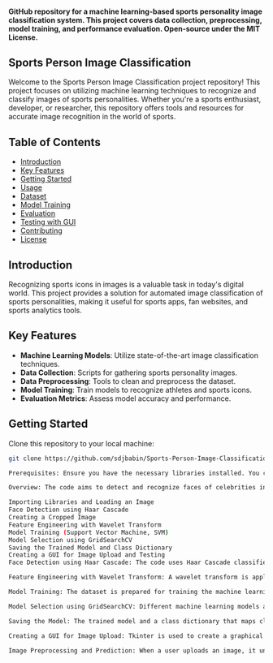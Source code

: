 

#### GitHub repository for a machine learning-based sports personality image classification system. This project covers data collection, preprocessing, model training, and performance evaluation. Open-source under the MIT License.

## Sports Person Image Classification

Welcome to the Sports Person Image Classification project repository! This project focuses on utilizing machine learning techniques to recognize and classify images of sports personalities. Whether you're a sports enthusiast, developer, or researcher, this repository offers tools and resources for accurate image recognition in the world of sports.

## Table of Contents
- [Introduction](#introduction)
- [Key Features](#key-features)
- [Getting Started](#getting-started)
- [Usage](#usage)
- [Dataset](#dataset)
- [Model Training](#model-training)
- [Evaluation](#evaluation)
- [Testing with GUI](#testing-with-gui)
- [Contributing](#contributing)
- [License](#license)

## Introduction

Recognizing sports icons in images is a valuable task in today's digital world. This project provides a solution for automated image classification of sports personalities, making it useful for sports apps, fan websites, and sports analytics tools.

## Key Features

- **Machine Learning Models**: Utilize state-of-the-art image classification techniques.
- **Data Collection**: Scripts for gathering sports personality images.
- **Data Preprocessing**: Tools to clean and preprocess the dataset.
- **Model Training**: Train models to recognize athletes and sports icons.
- **Evaluation Metrics**: Assess model accuracy and performance.

## Getting Started

Clone this repository to your local machine:

   ```bash
   git clone https://github.com/sdjbabin/Sports-Person-Image-Classification.git

Prerequisites: Ensure you have the necessary libraries installed. You can install them using pip.

Overview: The code aims to detect and recognize faces of celebrities in images. It follows these key steps:

Importing Libraries and Loading an Image
Face Detection using Haar Cascade
Creating a Cropped Image
Feature Engineering with Wavelet Transform
Model Training (Support Vector Machine, SVM)
Model Selection using GridSearchCV
Saving the Trained Model and Class Dictionary
Creating a GUI for Image Upload and Testing
Face Detection using Haar Cascade: The code uses Haar Cascade classifiers to detect faces and eyes in the image. It makes use of OpenCV for this purpose.

Feature Engineering with Wavelet Transform: A wavelet transform is applied to the cropped image to enhance its features, making it easier to distinguish facial features like eyes, nose, and lips.

Model Training: The dataset is prepared for training the machine learning model. Both raw and wavelet-transformed images are used as features. The chosen model is a Support Vector Machine (SVM).

Model Selection using GridSearchCV: Different machine learning models and hyperparameters are explored using GridSearchCV to find the best-performing model.

Saving the Model: The trained model and a class dictionary that maps class labels to celebrity names are saved for later use.

Creating a GUI for Image Upload: Tkinter is used to create a graphical user interface (GUI) that allows users to upload an image for celebrity recognition.

Image Preprocessing and Prediction: When a user uploads an image, it undergoes preprocessing, face detection, feature engineering, and is then used for prediction. The recognized celebrity's name is displayed as the output.

